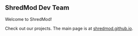## ShredMod Dev Team
Welcome to ShredMod!

Check out our projects. The main page is at [shredmod.github.io]().
